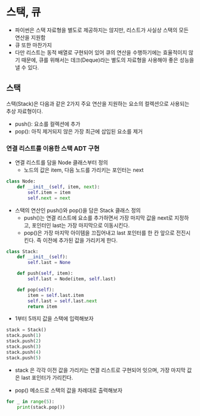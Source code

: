 # 스택, 큐

- 파이썬은 스택 자료형을 별도로 제공하지는 않지만, 리스트가 사실상 스택의 모든 연산을 지원함
- 큐 또한 마찬가지
- 다만 리스트는 동적 배열로 구현되어 있어 큐의 연산을 수행하기에는 효율적이지 않기 때문에, 큐를 위해서는 데크(Deque)라는 별도의 자료형을 사용해야 좋은 성능을 낼 수 있다.

## 스택

스택(Stack)은 다음과 같은 2가지 주요 연산을 지원하는 요소의 컬렉션으로 사용되는 추상 자료형이다.

- push(): 요소를 컬렉션에 추가
- pop(): 아직 제거되지 않은 가장 최근에 삽입된 요소를 제거

### 연결 리스트를 이용한 스택 ADT 구현

- 연결 리스트를 담을 Node 클래스부터 정의
  - 노드의 값은 item, 다음 노드를 가리키는 포인터는 next

```py
class Node:
    def __init__(self, item, next):
        self.item = item
        self.next = next
```

- 스택의 연산인 push()와 pop()을 담은 Stack 클래스 정의
  - push()는 연결 리스트에 요소를 추가하면서 가장 마지막 값을 next로 지정하고, 포인터인 last는 가장 마지막으로 이동시킨다.
  - pop()은 가장 마지막 아이템을 끄집어내고 last 포인터를 한 칸 앞으로 전진시킨다. 즉 이전에 추가된 값을 가리키게 한다.

```py
class Stack:
    def __init__(self):
        self.last = None

    def push(self, item):
        self.last = Node(item, self.last)

    def pop(self):
        item = self.last.item
        self.last = self.last.next
        return item
```

- 1부터 5까지 값을 스택에 입력해보자

```py
stack = Stack()
stack.push(1)
stack.push(2)
stack.push(3)
stack.push(4)
stack.push(5)
```

- stack 은 각각 이전 값을 가리키는 연결 리스트로 구현되어 잇으며, 가장 마지막 값은 last 포인터가 가리킨다.

- pop() 메소드로 스택의 값을 차례대로 출력해보자

```py
for _ in range(5):
    print(stack.pop())
```
